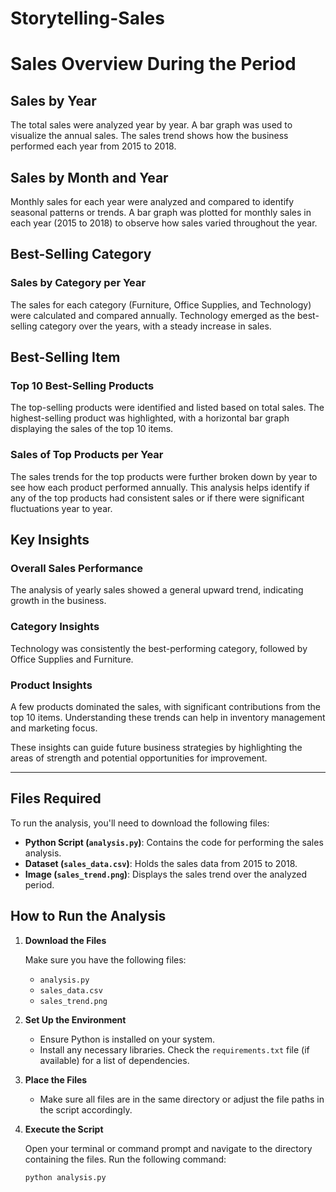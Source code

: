# Storytelling-Sales
# Sales Overview During the Period

## Sales by Year
The total sales were analyzed year by year. A bar graph was used to visualize the annual sales. The sales trend shows how the business performed each year from 2015 to 2018.

## Sales by Month and Year
Monthly sales for each year were analyzed and compared to identify seasonal patterns or trends. A bar graph was plotted for monthly sales in each year (2015 to 2018) to observe how sales varied throughout the year.

## Best-Selling Category

### Sales by Category per Year
The sales for each category (Furniture, Office Supplies, and Technology) were calculated and compared annually. Technology emerged as the best-selling category over the years, with a steady increase in sales.

## Best-Selling Item

### Top 10 Best-Selling Products
The top-selling products were identified and listed based on total sales. The highest-selling product was highlighted, with a horizontal bar graph displaying the sales of the top 10 items.

### Sales of Top Products per Year
The sales trends for the top products were further broken down by year to see how each product performed annually. This analysis helps identify if any of the top products had consistent sales or if there were significant fluctuations year to year.

## Key Insights

### Overall Sales Performance
The analysis of yearly sales showed a general upward trend, indicating growth in the business.

### Category Insights
Technology was consistently the best-performing category, followed by Office Supplies and Furniture.

### Product Insights
A few products dominated the sales, with significant contributions from the top 10 items. Understanding these trends can help in inventory management and marketing focus.

These insights can guide future business strategies by highlighting the areas of strength and potential opportunities for improvement.

<hr>

## Files Required

To run the analysis, you'll need to download the following files:

- **Python Script (`analysis.py`)**: Contains the code for performing the sales analysis.
- **Dataset (`sales_data.csv`)**: Holds the sales data from 2015 to 2018.
- **Image (`sales_trend.png`)**: Displays the sales trend over the analyzed period.

## How to Run the Analysis

1. **Download the Files**

   Make sure you have the following files:
   - `analysis.py`
   - `sales_data.csv`
   - `sales_trend.png`

2. **Set Up the Environment**

   - Ensure Python is installed on your system.
   - Install any necessary libraries. Check the `requirements.txt` file (if available) for a list of dependencies.

3. **Place the Files**

   - Make sure all files are in the same directory or adjust the file paths in the script accordingly.

4. **Execute the Script**

   Open your terminal or command prompt and navigate to the directory containing the files. Run the following command:

   ```bash
   python analysis.py
